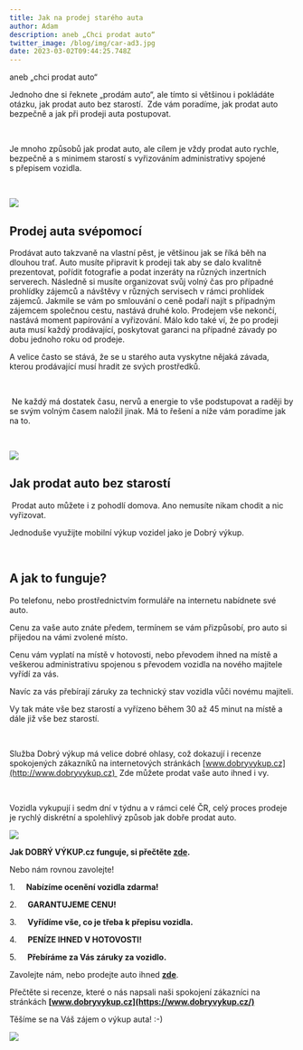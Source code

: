 ```yaml
---
title: Jak na prodej starého auta
author: Adam
description: aneb „Chci prodat auto“
twitter_image: /blog/img/car-ad3.jpg
date: 2023-03-02T09:44:25.748Z
---
```

a﻿neb „chci prodat auto“

Jednoho dne si řeknete „prodám auto“, ale tímto si většinou i pokládáte otázku, jak prodat auto bez starostí.  Zde vám poradíme, jak prodat auto bezpečně a jak při prodeji auta postupovat.

 

Je mnoho způsobů jak prodat auto, ale cílem je vždy prodat auto rychle, bezpečně a s minimem starostí s vyřizováním administrativy spojené s přepisem vozidla.

 

![](/blog/img/carmoney3.jpg)

## Prodej auta svépomocí

Prodávat auto takzvaně na vlastní pěst, je většinou jak se říká běh na dlouhou trať. Auto musíte připravit k prodeji tak aby se dalo kvalitně prezentovat, pořídit fotografie a podat inzeráty na různých inzertních serverech. Následně si musíte organizovat svůj volný čas pro případné prohlídky zájemců a návštěvy v různých servisech v rámci prohlídek zájemců. Jakmile se vám po smlouvání o ceně podaří najít s případným zájemcem společnou cestu, nastává druhé kolo. Prodejem vše nekončí, nastává moment papírování a vyřizování. Málo kdo také ví, že po prodeji auta musí každý prodávající, poskytovat garanci na případné závady po dobu jednoho roku od prodeje.

A velice často se stává, že se u starého auta vyskytne nějaká závada, kterou prodávající musí hradit ze svých prostředků.

 

 Ne každý má dostatek času, nervů a energie to vše podstupovat a raději by se svým volným časem naložil jinak. Má to řešení a níže vám poradíme jak na to.

 

![](/blog/img/obrázek1.jpg)

## Jak prodat auto bez starostí

 Prodat auto můžete i z pohodlí domova. Ano nemusíte nikam chodit a nic vyřizovat.

Jednoduše využijte mobilní výkup vozidel jako je Dobrý výkup.

 

## A jak to funguje?

Po telefonu, nebo prostřednictvím formuláře na internetu nabídnete své auto.

Cenu za vaše auto znáte předem, termínem se vám přizpůsobí, pro auto si přijedou na vámi zvolené místo.

Cenu vám vyplatí na místě v hotovosti, nebo převodem ihned na místě a veškerou administrativu spojenou s převodem vozidla na nového majitele vyřídí za vás.

Navíc za vás přebírají záruky za technický stav vozidla vůči novému majiteli.

Vy tak máte vše bez starostí a vyřízeno během 30 až 45 minut na místě a dále již vše bez starostí.

 

Služba Dobrý výkup má velice dobré ohlasy, což dokazují i recenze spokojených zákazníků na internetových stránkách [www.dobryvykup.cz](http://www.dobryvykup.cz)  Zde můžete prodat vaše auto ihned i vy.  

 

Vozidla vykupují i sedm dní v týdnu a v rámci celé ČR, celý proces prodeje je rychlý diskrétní a spolehlivý způsob jak dobře prodat auto.

![](/blog/img/info-icon.png)

**Jak DOBRÝ VÝKUP.cz funguje, si přečtěte [zde](https://www.dobryvykup.cz/blog/2021/06/mobiln%C3%AD-v%C3%BDkup-cesta-jak-nejl%C3%A9pe-prodat-auto).**

Nebo nám rovnou zavolejte!

1.     **Nabízíme ocenění vozidla zdarma!**

2.     **GARANTUJEME CENU!**

3.     **Vyřídíme vše, co je třeba k přepisu vozidla.**

4.     **PENÍZE IHNED V HOTOVOSTI!**

5.     **Přebíráme za Vás záruky za vozidlo.**

Zavolejte nám, nebo prodejte auto ihned **[zde](https://www.dobryvykup.cz/#bottom)**.

Přečtěte si recenze, které o nás napsali naši spokojení zákazníci na stránkách **[www.dobryvykup.cz](https://www.dobryvykup.cz/)**

Těšíme se na Váš zájem o výkup auta! :-)

![](/blog/img/car-ad3.jpg)